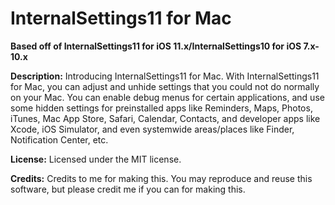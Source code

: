 # InternalSettings11 for Mac
**Based off of InternalSettings11 for iOS 11.x/InternalSettings10 for iOS 7.x-10.x**

**Description:** Introducing InternalSettings11 for Mac. With InternalSettings11 for Mac, you can adjust and unhide settings that you could not do normally on your Mac. You can enable debug menus for certain applications, and use some hidden settings for preinstalled apps like Reminders, Maps, Photos, iTunes, Mac App Store, Safari, Calendar, Contacts, and developer apps like Xcode, iOS Simulator, and even systemwide areas/places like Finder, Notification Center, etc.

**License:** Licensed under the MIT license.

**Credits:** Credits to me for making this. You may reproduce and reuse this software, but please credit me if you can for making this.
